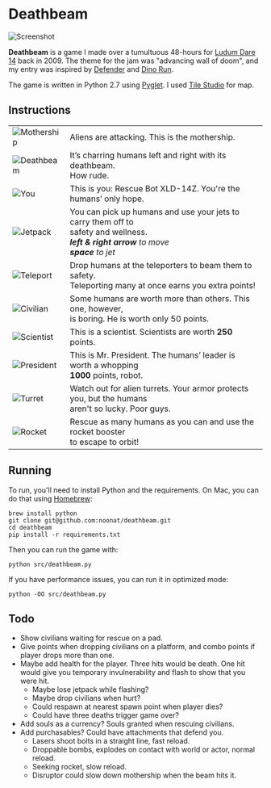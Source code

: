 # Deathbeam

![Screenshot](https://phuce.com/games/deathbeam/screenshot1.png)

**Deathbeam** is a game I made over a tumultuous 48-hours for [Ludum Dare 14]
back in 2009. The theme for the jam was "advancing wall of doom", and my entry
was inspired by [Defender] and [Dino Run].

The game is written in Python 2.7 using [Pyglet]. I used [Tile Studio] for map.

## Instructions

<table>
  <tr>
    <td><img src="https://phuce.com/games/deathbeam/mothership.png" alt="Mothership"></td>
    <td>Aliens are attacking. This is the mothership.</td>
  </tr>
  <tr>
    <td><img src="https://phuce.com/games/deathbeam/deathbeam_kill.png" alt="Deathbeam"></td>
    <td>It’s charring humans left and right with its deathbeam.<br>How rude.</td>
  </tr>
  <tr>
    <td><img src="https://phuce.com/games/deathbeam/you.png" alt="You"></td>
    <td>This is you: Rescue Bot XLD-14Z. You&apos;re the humans&rsquo; only hope.</td>
  </tr>
  <tr>
    <td><img src="https://phuce.com/games/deathbeam/jetpack.png" alt="Jetpack" /></td>
    <td>You can pick up humans and use your jets to carry them off to<br>safety and wellness.<br><em><strong>left &amp; right arrow</strong> to move<br><strong>space</strong> to jet</em></td>
  </tr>
  <tr>
    <td><img src="https://phuce.com/games/deathbeam/teleport.png" alt="Teleport" /></td>
    <td>Drop humans at the teleporters to beam them to safety.<br>Teleporting many at once earns you extra points!</td>
  </tr>
  <tr>
    <td><img src="https://phuce.com/games/deathbeam/civilian.png" alt="Civilian" /></td>
    <td>Some humans are worth more than others. This one, however,<br>is boring. He is worth only 50 points.</td>
  </tr>
  <tr>
    <td><img src="https://phuce.com/games/deathbeam/scientist.png" alt="Scientist" /></td>
    <td>This is a scientist. Scientists are worth <strong>250</strong> points.</td>
  </tr>
  <tr>
    <td><img src="https://phuce.com/games/deathbeam/mr_president.png" alt="President" /></td>
    <td>This is Mr. President. The humans&rsquo; leader is worth a whopping<br><strong>1000</strong> points, robot.</td>
  </tr>
  <tr>
    <td><img src="https://phuce.com/games/deathbeam/turret_kill.png" alt="Turret" /></td>
    <td>Watch out for alien turrets. Your armor protects you, but the humans<br>aren&apos;t so lucky. Poor guys.</td>
  </tr>
  <tr>
    <td><img src="https://phuce.com/games/deathbeam/rocket.png" alt="Rocket" /></td>
    <td>Rescue as many humans as you can and use the rocket booster<br>to escape to orbit!</td>
  </tr>
</table>

[Ludum Dare 14]: http://ludumdare.com/
[Defender]: http://en.wikipedia.org/wiki/Defender_(arcade_game)
[Dino Run]: http://www.pixeljam.com/dinorun
[Pyglet]: http://pyglet.org/
[Tile Studio]: http://tilestudio.sourceforge.net/


## Running

To run, you'll need to install Python and the requirements. On Mac, you can do
that using [Homebrew]:

    brew install python
    git clone git@github.com:noonat/deathbeam.git
    cd deathbeam
    pip install -r requirements.txt

Then you can run the game with:

    python src/deathbeam.py

If you have performance issues, you can run it in optimized mode:

    python -OO src/deathbeam.py

[Homebrew]: http://brew.sh/

## Todo

- Show civilians waiting for rescue on a pad.
- Give points when dropping civilians on a platform, and combo points if player
  drops more than one.
- Maybe add health for the player. Three hits would be death. One hit would
  give you temporary invulnerability and flash to show that you were hit.
  - Maybe lose jetpack while flashing?
  - Maybe drop civilians when hurt?
  - Could respawn at nearest spawn point when player dies?
  - Could have three deaths trigger game over?
- Add souls as a currency? Souls granted when rescuing civilians.
- Add purchasables? Could have attachments that defend you.
  - Lasers shoot bolts in a straight line, fast reload.
  - Droppable bombs, explodes on contact with world or actor, normal reload.
  - Seeking rocket, slow reload.
  - Disruptor could slow down mothership when the beam hits it.
